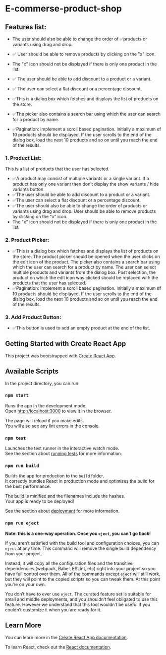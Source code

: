 # E-commerse-product-shop

## Features list:

- The user should also be able to change the order of ✅products or variants using drag and drop.
- ✅ User should be able to remove products by clicking on the "x" icon.
- The "x" icon should not be displayed if there is only one product in the list.
- ✅ The user should be able to add discount to a product or a variant.
- ✅ The user can select a flat discount or a percentage discount.

- ✅This is a dialog box which fetches and displays the list of products on the store.
- ✅The picker also contains a search bar using which the user can search for a product by name.
- ✅Pagination: Implement a scroll based pagination. Initially a maximum of 10 products should be displayed. If the user scrolls to the end of the dialog box, load the next 10 products and so on until you reach the end of the results.

### 1. Product List:

This is a list of products that the user has selected.

- ✅A product may consist of multiple variants or a single variant. If a product has only one variant then don’t display the show variants / hide variants button.
- ✅The user should be able to add discount to a product or a variant.
- ✅The user can select a flat discount or a percentage discount.
- ✅The user should also be able to change the order of products or variants using drag and drop. User should be able to remove products by clicking on the "x" icon.
- The "x" icon should not be displayed if there is only one product in the list.

### 2. Product Picker:

- ✅This is a dialog box which fetches and displays the list of products on the store. The product picker should be opened when the user clicks on the edit icon of the product. The picker also contains a search bar using which the user can search for a product by name. The user can select multiple products and variants from the dialog box. Post selection, the product on which the edit icon was clicked should be replaced with the products that the user has selected.
- ✅Pagination: Implement a scroll based pagination. Initially a maximum of 10 products should be displayed. If the user scrolls to the end of the dialog box, load the next 10 products and so on until you reach the end of the results.

### 3. Add Product Button:

- ✅This button is used to add an empty product at the end of the list.

## Getting Started with Create React App

This project was bootstrapped with [Create React App](https://github.com/facebook/create-react-app).

## Available Scripts

In the project directory, you can run:

### `npm start`

Runs the app in the development mode.\
Open [http://localhost:3000](http://localhost:3000) to view it in the browser.

The page will reload if you make edits.\
You will also see any lint errors in the console.

### `npm test`

Launches the test runner in the interactive watch mode.\
See the section about [running tests](https://facebook.github.io/create-react-app/docs/running-tests) for more information.

### `npm run build`

Builds the app for production to the `build` folder.\
It correctly bundles React in production mode and optimizes the build for the best performance.

The build is minified and the filenames include the hashes.\
Your app is ready to be deployed!

See the section about [deployment](https://facebook.github.io/create-react-app/docs/deployment) for more information.

### `npm run eject`

**Note: this is a one-way operation. Once you `eject`, you can’t go back!**

If you aren’t satisfied with the build tool and configuration choices, you can `eject` at any time. This command will remove the single build dependency from your project.

Instead, it will copy all the configuration files and the transitive dependencies (webpack, Babel, ESLint, etc) right into your project so you have full control over them. All of the commands except `eject` will still work, but they will point to the copied scripts so you can tweak them. At this point you’re on your own.

You don’t have to ever use `eject`. The curated feature set is suitable for small and middle deployments, and you shouldn’t feel obligated to use this feature. However we understand that this tool wouldn’t be useful if you couldn’t customize it when you are ready for it.

## Learn More

You can learn more in the [Create React App documentation](https://facebook.github.io/create-react-app/docs/getting-started).

To learn React, check out the [React documentation](https://reactjs.org/).
